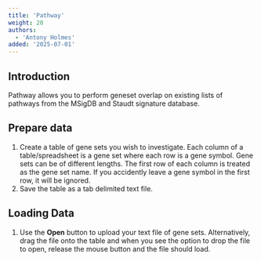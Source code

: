 ```yaml
---
title: 'Pathway'
weight: 20
authors:
  - 'Antony Holmes'
added: '2025-07-01'
---
```


## Introduction

Pathway allows you to perform geneset overlap on existing lists of pathways from the MSigDB and Staudt signature database.

## Prepare data

1. Create a table of gene sets you wish to investigate. Each column of a table/spreadsheet is a gene set where each row is a gene symbol. Gene sets can be of different lengths. The first row of each column is treated as the gene set name. If you accidently leave a gene symbol in the first row, it will be ignored.
2. Save the table as a tab delimited text file.

## Loading Data

1. Use the <strong>Open</strong> button to upload your text file of gene sets. Alternatively, drag the file onto the table and when you see the option to drop the file to open, release the mouse button and the file should load.
